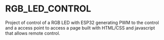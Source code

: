 # RGB_LED_CONTROL
Project of control of a RGB LED with ESP32 generating PWM to the control and a access point to access a page built with HTML/CSS and javascript that allows remote control.
